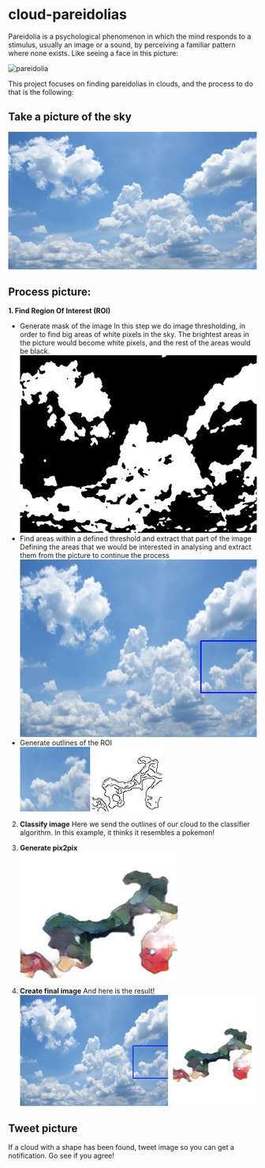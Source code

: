 # cloud-pareidolias

Pareidolia is a psychological phenomenon in which the mind responds to a stimulus, usually an image or a sound, by perceiving a familiar pattern where none exists. Like seeing a face in this picture:

![pareidolia](https://www.artnews.com/wp-content/uploads/2017/08/4689253598_ccaa7fe938_b.jpg)

This project focuses on finding pareidolias in clouds, and the process to do that is the following:
## Take a picture of the sky
![sky pic](https://raw.githubusercontent.com/msotomorras/cloud-pareidolias/master/01-InputImages/img_8.jpg)


## Process picture:
**1. Find Region Of Interest (ROI)**
* Generate mask of the image
In this step we do image thresholding, in order to find big areas of white pixels in the sky. The brightest areas in the picture would become white pixels, and the rest of the areas would be black. 
![mask img](https://raw.githubusercontent.com/msotomorras/cloud-pareidolias/master/05-Debug/img_0_mask.jpg)
* Find areas within a defined threshold and extract that part of the image<br/>
Defining the areas that we would be interested in analysing and extract them from the picture to continue the process<br/>
![bounding box](https://raw.githubusercontent.com/msotomorras/cloud-pareidolias/master/04-Results/results/img_0.jpg)
* Generate outlines of the ROI<br/>
![bounding box](https://raw.githubusercontent.com/msotomorras/cloud-pareidolias/master/02-Classify/img_0.jpg)
![outlines](https://raw.githubusercontent.com/msotomorras/cloud-pareidolias/master/02-Classify/outlines/img_0.jpg)

2. **Classify image**
Here we send the outlines of our cloud to the classifier algorithm. In this example, it thinks it resembles a pokemon!

3. **Generate pix2pix<br/>**
![pix2pix](https://raw.githubusercontent.com/msotomorras/cloud-pareidolias/master/04-Results/images/img_0.png)

4. **Create final image**
And here is the result!<br/>
![final image](https://raw.githubusercontent.com/msotomorras/cloud-pareidolias/master/04-Results/final/final_img_0.jpg)


## Tweet picture
If a cloud with a shape has been found, tweet image so you can get a notification. Go see if you agree!
    
